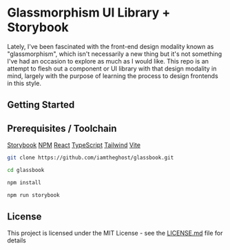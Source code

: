 # Glassmorphism UI Library + Storybook

Lately, I've been fascinated with the front-end design modality known as "glassmorphism", which isn't necessarily a new thing but it's not something I've had an occasion to explore as much as I would like. This repo is an attempt to flesh out a component or UI library with that design modality in mind, largely with the purpose of learning the process to design frontends in this style.

## Getting Started

## Prerequisites / Toolchain

[Storybook](https://storybook.js.org/)
[NPM](https://www.npmjs.com/)
[React](https://react.dev/)
[TypeScript](https://www.typescriptlang.org/)
[Tailwind](https://tailwindcss.com)
[Vite](https://vitejs.dev/)

```bash
git clone https://github.com/iamtheghost/glassbook.git

cd glassbook

npm install

npm run storybook
```

## License

This project is licensed under the MIT License - see the [LICENSE.md](LICENSE.md) file for details
